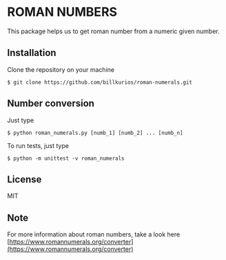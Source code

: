 # ROMAN NUMBERS

This package helps us to get roman number from a numeric given number.


## Installation

Clone the repository on your machine

```shell
$ git clone https://github.com/billkurios/roman-numerals.git
```

## Number conversion

Just type
```shell
$ python roman_numerals.py [numb_1] [numb_2] ... [numb_n]
```

To run tests, just type
```shell
$ python -m unittest -v roman_numerals
```

## License

MIT

## Note
For more information about roman numbers, take a look here [https://www.romannumerals.org/converter](https://www.romannumerals.org/converter)